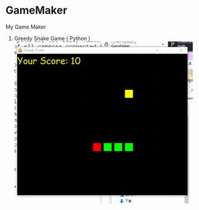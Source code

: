# GameMaker
 My Game Maker

1. Greedy Snake Game ( Python )
![image](https://github.com/Jacky-Jen-you/GameMaker/blob/main/1.Greedy%20Snake%20(%20Python%20)/1.Greedy%20Snake%20Game.gif)

